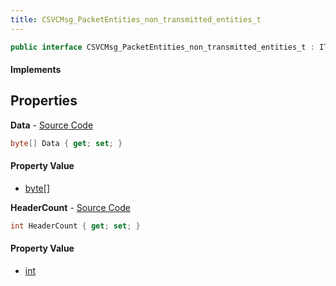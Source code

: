 ```yaml
---
title: CSVCMsg_PacketEntities_non_transmitted_entities_t
---
```


```csharp
public interface CSVCMsg_PacketEntities_non_transmitted_entities_t : ITypedProtobuf<CSVCMsg_PacketEntities_non_transmitted_entities_t>, INativeHandle
```

#### Implements

## Properties

**Data** - [Source Code](https://github.com/swiftly-solution/swiftlys2/blob/main/managed/src/SwiftlyS2.Generated/Protobufs/Interfaces/CSVCMsg_PacketEntities_non_transmitted_entities_t.cs#L16)

```csharp
byte[] Data { get; set; }
```

#### Property Value

- [byte](https://learn.microsoft.com/dotnet/api/system.byte)[]

**HeaderCount** - [Source Code](https://github.com/swiftly-solution/swiftlys2/blob/main/managed/src/SwiftlyS2.Generated/Protobufs/Interfaces/CSVCMsg_PacketEntities_non_transmitted_entities_t.cs#L13)

```csharp
int HeaderCount { get; set; }
```

#### Property Value

- [int](https://learn.microsoft.com/dotnet/api/system.int32)

